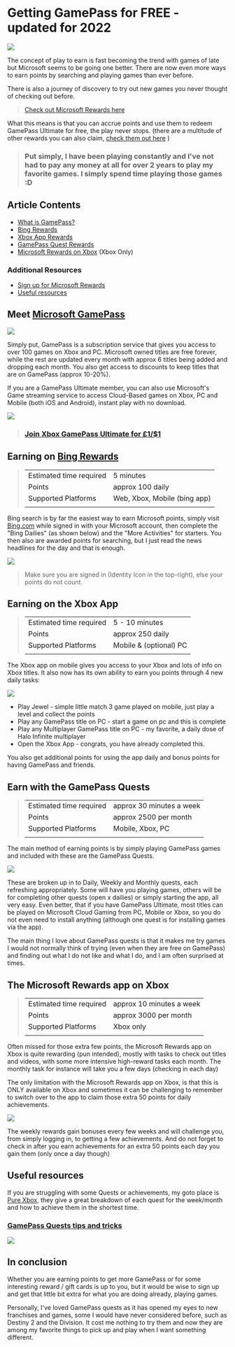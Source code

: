 # Getting GamePass for FREE - updated for 2022

![](https://media.giphy.com/media/3o6wO4lpSaVQn1J8aI/giphy.gif)

The concept of play to earn is fast becoming the trend with games of late but Microsoft seems to be going one better.  There are now even more ways to earn points by searching and playing games than ever before. 

There is also a journey of discovery to try out new games you never thought of checking out before.

> [Check out Microsoft Rewards here](https://www.microsoft.com/en-gb/rewards)

What this means is that you can accrue points and use them to redeem GamePass Ultimate for free, the play never stops. (there are a multitude of other rewards you can also claim, [check them out here](https://www.microsoft.com/en-gb/rewards) )

> ### Put simply, I have been playing constantly and I've not had to pay any money at all for over 2 years to play my favorite games. I simply spend time playing those games :D

## Article Contents

* [What is GamePass?](#meet-microsoft-gamepass)
* [Bing Rewards](#earning-on-bing-rewards)
* [Xbox App Rewards](#earning-on-the-xbox-app)
* [GamePass Quest Rewards](#earn-with-the-gamepass-quests)
* [Microsoft Rewards on Xbox](#the-microsoft-rewards-app-on-xbox) (Xbox Only)

### Additional Resources

* [Sign up for Microsoft Rewards](https://www.microsoft.com/en-gb/rewards)
* [Useful resources](#useful-resources)

## Meet [Microsoft GamePass](https://www.xbox.com/en-GB/xbox-game-pass)

[![](https://thegeekiverse.com/wp-content/uploads/2020/03/xbox-gamepass.jpg)](https://www.xbox.com/en-GB/xbox-game-pass)

Simply put, GamePass is a subscription service that gives you access to over 100 games on Xbox and PC.  Microsoft owned titles are free forever, while the rest are updated every month with approx 6 titles being added and dropping each month.
You also get access to discounts to keep titles that are on GamePass (approx 10-20%).

If you are a GamePass Ultimate member, you can also use Microsoft's Game streaming service to access Cloud-Based games on Xbox, PC and Mobile (both iOS and Android), instant play with no download.

![](https://www.satyrnet.it/wp-content/uploads/bfi_thumb/Xbox-Cloud-Gaming-in-arrivo-in-Beta-3d3q10f95gy3x9e6m44etc.jpg)

> ### [Join Xbox GamePass Ultimate for £1/$1](https://www.xbox.com/en-GB/xbox-game-pass#join)

## Earning on [Bing Rewards](https://www.bing.com/)

> |||
> |-|-|
> |Estimated time required | 5 minutes |
> |Points| approx 100 daily|
> |Supported Platforms| Web, Xbox, Mobile (bing app) |
> |||

Bing search is by far the easiest way to earn Microsoft points, simply visit [Bing.com](https://www.bing.com/) while signed in with your Microsoft account, then complete the "Bing Dailies" (as shown below) and the "More Activities" for starters.  You then also are awarded points for searching, but I just read the news headlines for the day and that is enough.

![](https://github.com/SimonDarksideJ/SimonDarksideJ.github.io/raw/main/Images/GamePassRewards/01_BingRewards.jpg)

> Make sure you are signed in (Identity Icon in the top-right), else your points do not count.

## Earning on the Xbox App

> |||
> |-|-|
> |Estimated time required | 5 - 10 minutes |
> |Points| approx 250 daily|
> |Supported Platforms| Mobile & (optional) PC |
> |||

The Xbox app on mobile gives you access to your Xbox and lots of info on Xbox titles.  It also now has its own ability to earn you points through 4 new daily tasks:

![](https://github.com/SimonDarksideJ/SimonDarksideJ.github.io/raw/main/Images/GamePassRewards/02_XboxAppRewards.jpg)

* Play Jewel - simple little match 3 game played on mobile, just play a level and collect the points
* Play any GamePass title on PC - start a game on pc and this is complete
* Play any Multiplayer GamePass title on PC - my favorite, a daily dose of Halo Infinite multiplayer
* Open the Xbox App - congrats, you have already completed this.

You also get additional points for using the app daily and bonus points for having GamePass and friends.

## Earn with the GamePass Quests

> |||
> |-|-|
> |Estimated time required | approx 30 minutes a week |
> |Points| approx 2500 per month|
> |Supported Platforms| Mobile, Xbox, PC |
> |||

The main method of earning points is by simply playing GamePass games and included with these are the GamePass Quests.

![](https://github.com/SimonDarksideJ/SimonDarksideJ.github.io/raw/main/Images/GamePassRewards/03_GamePassRewards.jpg)

These are broken up in to Daily, Weekly and Monthly quests, each refreshing appropriately.  Some will have you playing games, others will be for completing other quests (open x dailies) or simply starting the app, all very easy.
Even better, that if you have GamePass Ultimate, most titles can be played on Microsoft Cloud Gaming from PC, Mobile or Xbox, so you do not even need to install anything (although one quest is for installing games via the app).

The main thing I love about GamePass quests is that it makes me try games I would not normally think of trying (even when they are free on GamePass) and finding out what I do not like and what I do, and I am often surprised at times.

## The Microsoft Rewards app on Xbox

> |||
> |-|-|
> |Estimated time required | approx 10 minutes a week |
> |Points| approx 3000 per month|
> |Supported Platforms| Xbox only |
> |||

Often missed for those extra few points, the Microsoft Rewards app on Xbox is quite rewarding (pun intended), mostly with tasks to check out titles and videos, with some more intensive high-reward tasks each month.  The monthly task for instance will take you a few days (checking in each day)

The only limitation with the Microsoft Rewards app on Xbox, is that this is ONLY available on Xbox and sometimes it can be challenging to remember to switch over to the app to claim those extra 50 points for daily achievements.

![](https://github.com/SimonDarksideJ/SimonDarksideJ.github.io/raw/main/Images/GamePassRewards/04_Xbox_Rewards.png)

The weekly rewards gain bonuses every few weeks and will challenge you, from simply logging in, to getting a few achievements.  And do not forget to check in after you earn achievements for an extra 50 points each day you gain them (only once a day though)

## Useful resources

If you are struggling with some Quests or achievements, my goto place is [Pure Xbox](https://www.purexbox.com/tags/xbox-game-pass-quests), they give a great breakdown of each quest for the week/month and how to achieve them in the shortest time.

### [GamePass Quests tips and tricks](https://www.purexbox.com/tags/xbox-game-pass-quests)

[![](https://images.purexbox.com/996fa2573f855/xbox-game-pass-quests-december-2021.large.jpg)](https://www.purexbox.com/tags/xbox-game-pass-quests)

## In conclusion

Whether you are earning points to get more GamePass or for some interesting reward / gift cards is up to you, but it would be wise to sign up and get that little bit extra for what you are doing already, playing games.

Personally, I've loved GamePass quests as it has opened my eyes to new franchises and games, some I would have never considered before, such as Destiny 2 and the Division.  It cost me nothing to try them and now they are among my favorite things to pick up and play when I want something different.